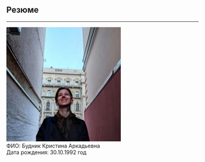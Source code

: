 ## Резюме 
***
<kbd>
  <img src="фото.jpg" width="300"/>
</kbd>
<div class="pull-right">
ФИО: Будник Кристина Аркадьевна<br>
Дата рождения: 30.10.1992 год<br
Пару слов о себе: прохожу курс в "Нетология".<br
Курс "Инженер по тестированию: с нуля до middle".<br
Опыт: тестирование рабочей CRM на текущем месте работы.<br
</div>
